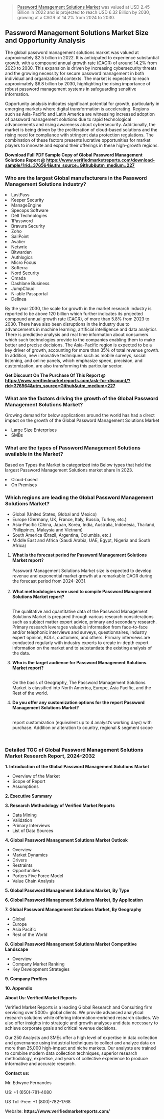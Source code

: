 <blockquote><p><p><a href="https://www.verifiedmarketreports.com/download-sample/?rid=376564&utm_source=Github&utm_medium=227" target="_blank">Password Management Solutions Market</a> was valued at USD 2.45 Billion in 2022 and is projected to reach USD 6.32 Billion by 2030, growing at a CAGR of 14.2% from 2024 to 2030.</p></blockquote><p><h2>Password Management Solutions Market Size and Opportunity Analysis</h2><p>The global password management solutions market was valued at approximately $2.5 billion in 2022. It is anticipated to experience substantial growth, with a compound annual growth rate (CAGR) of around 14.2% from 2023 to 2030. This expansion is driven by increasing cybersecurity threats and the growing necessity for secure password management in both individual and organizational contexts. The market is expected to reach approximately $6.8 billion by 2030, highlighting the rising importance of robust password management systems in safeguarding sensitive information.</p><p>Opportunity analysis indicates significant potential for growth, particularly in emerging markets where digital transformation is accelerating. Regions such as Asia-Pacific and Latin America are witnessing increased adoption of password management solutions due to rapid technological advancements and rising awareness about cybersecurity. Additionally, the market is being driven by the proliferation of cloud-based solutions and the rising need for compliance with stringent data protection regulations. The combination of these factors presents lucrative opportunities for market players to innovate and expand their offerings in these high-growth regions.</p></p><p class=""><strong>Download Full PDF Sample Copy of Global Password Management Solutions Report @ <a href="https://www.verifiedmarketreports.com/download-sample/?rid=376564&amp;utm_source=Github&amp;utm_medium=227" target="_blank">https://www.verifiedmarketreports.com/download-sample/?rid=376564&amp;utm_source=Github&amp;utm_medium=227</a></strong></p><h3 id="" class="">Who are the largest Global manufacturers in the Password Management Solutions industry?</h3><p><li>LastPass</li><li> Keeper Security</li><li> ManageEngine</li><li> Specops Software</li><li> Dell Technologies</li><li> 1Password</li><li> Bravura Security</li><li> Zoho</li><li> SailPoint</li><li> Avatier</li><li> Netwrix</li><li> Bitwarden</li><li> Authlogics</li><li> Micro Focus</li><li> Softerra</li><li> Nord Security</li><li> Omada</li><li> Dashlane Business</li><li> JumpCloud</li><li> N-able Passportal</li><li> Delinea</li></p><div class=""><div class="" dir="" data-message-author-role="" data-message-id="" data-message-model-slug=""><div class=""><div class=""><div class=""><div class="" dir="" data-message-author-role="" data-message-id="" data-message-model-slug=""><div class=""><div class=""><p>By the year 2030, the scale for growth in the market research industry is reported to be above 120 billion which further indicates its projected compound annual growth rate (CAGR), of more than 5.8% from 2023 to 2030. There have also been disruptions in the industry due to advancements in machine learning, artificial intelligence and data analytics There is predictive analysis and real time information about consumers which such technologies provide to the companies enabling them to make better and precise decisions. The Asia-Pacific region is expected to be a key driver of growth, accounting for more than 35% of total revenue growth. In addition, new innovative techniques such as mobile surveys, social listening, and online panels, which emphasize speed, precision, and customization, are also transforming this particular sector.</p><p><strong>Get Discount On The Purchase Of This Report @&nbsp; <a href="https://www.verifiedmarketreports.com/ask-for-discount/?rid=376564&amp;utm_source=Github&amp;utm_medium=227" target="_blank">https://www.verifiedmarketreports.com/ask-for-discount/?rid=376564&amp;utm_source=Github&amp;utm_medium=227</a></strong></p></div></div></div></div></div></div></div></div><h3 id="" class="">What are the factors driving the growth of the Global Password Management Solutions Market?</h3><p id="" class="">Growing demand for below applications around the world has had a direct impact on the growth of the Global Password Management Solutions Market</p><p id="" class=""><li>Large Size Enterprises</li><li> SMBs</li></p><h3 id="" class="">What are the types of Password Management Solutions available in the Market?</h3><p id="" class="">Based on Types the Market is categorized into Below types that held the largest Password Management Solutions market share In 2023.</p><p id="" class=""><li>Cloud-based</li><li> On Premises</li></p><h3 id="" class="">Which regions are leading the Global Password Management Solutions Market?</h3><ul><li>Global (United States, Global and Mexico)</li><li>Europe (Germany, UK, France, Italy, Russia, Turkey, etc.)</li><li>Asia-Pacific (China, Japan, Korea, India, Australia, Indonesia, Thailand, Philippines, Malaysia and Vietnam)</li><li>South America (Brazil, Argentina, Columbia, etc.)</li><li>Middle East and Africa (Saudi Arabia, UAE, Egypt, Nigeria and South Africa)</li></ul><p><ol><li><strong>What is the forecast period for Password Management Solutions Market report?<br /></strong><br /><span data-sheets-root="1" data-sheets-value="{&quot;1&quot;:2,&quot;2&quot;:&quot;XXXX size is expected to develop revenue and exponential market growth at a remarkable CAGR during the forecast period from 2024&ndash;2030.&quot;}" data-sheets-userformat="{&quot;2&quot;:12674,&quot;4&quot;:{&quot;1&quot;:2,&quot;2&quot;:16776960},&quot;10&quot;:2,&quot;11&quot;:0,&quot;15&quot;:&quot;Arial&quot;,&quot;16&quot;:12}">Password Management Solutions Market size is expected to develop revenue and exponential market growth at a remarkable CAGR during the forecast period from 2024&ndash;2031.</span><br /><br /></li><li><strong>What methodologies were used to compile Password Management Solutions Market report?<br /><br /></strong><p>The qualitative and quantitative data of the&nbsp;Password Management Solutions Market is prepared through various research considerations such as subject matter expert advice, primary and secondary research. Primary research leverages valuable information from face-to-face and/or telephonic interviews and surveys, questionnaires, industry expert opinion, KOLs, customers, and others. Primary interviews are conducted regularly with industry experts to create in-depth expert information on the market and to substantiate the existing analysis of the data.&nbsp;</p></li><li><strong>Who is the target audience for Password Management Solutions Market report?<br /><br /></strong><p>On the basis of Geography, The&nbsp;Password Management Solutions Market is classified into North America, Europe, Asia Pacific, and the Rest of the world.</p></li><li><strong>Do you offer any customization options for the report Password Management Solutions Market?<br /><br /></strong><p>report customization (equivalent up to 4 analyst&rsquo;s working days) with purchase. Addition or alteration to country, regional &amp; segment scope</p><p>&nbsp;</p></li></ol></p><h3 id="" class="">Detailed TOC of Global Password Management Solutions Market Research Report, 2024-2032</h3><p id="" class=""><strong>1. Introduction of the Global Password Management Solutions Market</strong></p><ul><li>Overview of the Market</li><li>Scope of Report</li><li>Assumptions</li></ul><p id="" class=""><strong>2. Executive Summary</strong></p><p id="" class=""><strong>3. Research Methodology of&nbsp;Verified Market Reports</strong></p><ul><li>Data Mining</li><li>Validation</li><li>Primary Interviews</li><li>List of Data Sources</li></ul><p id="" class=""><strong>4. Global Password Management Solutions Market Outlook</strong></p><ul><li>Overview</li><li>Market Dynamics</li><li>Drivers</li><li>Restraints</li><li>Opportunities</li><li>Porters Five Force Model</li><li>Value Chain Analysis</li></ul><p id="" class=""><strong>5. Global Password Management Solutions Market, By&nbsp;Type</strong></p><p id="" class=""><strong>6. Global Password Management Solutions Market, By Application</strong></p><p id="" class=""><strong>7. Global Password Management Solutions Market, By Geography</strong></p><ul><li>Global</li><li>Europe</li><li>Asia Pacific</li><li>Rest of the World</li></ul><p id="" class=""><strong>8. Global Password Management Solutions Market Competitive Landscape</strong></p><ul><li>Overview</li><li>Company Market Ranking</li><li>Key Development Strategies</li></ul><p id="" class=""><strong>9. Company Profiles</strong></p><p id="" class=""><strong>10. Appendix</strong></p><p id="" class=""><strong>About Us: Verified Market Reports</strong></p><p id="" class="">Verified Market Reports is a leading Global Research and Consulting firm servicing over 5000+ global clients. We provide advanced analytical research solutions while offering information-enriched research studies. We also offer insights into strategic and growth analyses and data necessary to achieve corporate goals and critical revenue decisions.</p><p id="" class="">Our 250 Analysts and SMEs offer a high level of expertise in data collection and governance using industrial techniques to collect and analyze data on more than 25,000 high-impact and niche markets. Our analysts are trained to combine modern data collection techniques, superior research methodology, expertise, and years of collective experience to produce informative and accurate research.</p><p id="" class=""><strong>Contact us:</strong></p><p id="" class="">Mr. Edwyne Fernandes</p><p id="" class="">US: +1 (650)-781-4080</p><p id="" class="">US Toll-Free: +1 (800)-782-1768</p><p id="" class="">Website: <a target="" data-test-app-aware-link=""><strong>https://www.verifiedmarketreports.com/</strong></a></p>

